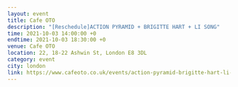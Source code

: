 ```yaml
---
layout: event
title: Cafe OTO
description: "[Reschedule]ACTION PYRAMID + BRIGITTE HART + LI SONG"
time: 2021-10-03 14:00:00 +0
endtime: 2021-10-03 18:30:00 +0
venue: Cafe OTO
location: 22, 18-22 Ashwin St, London E8 3DL
category: event
city: london
link: https://www.cafeoto.co.uk/events/action-pyramid-brigitte-hart-li-song/
---
```

